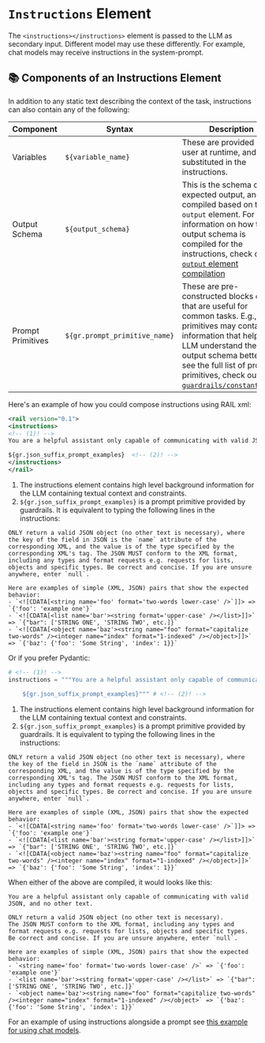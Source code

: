 # `Instructions` Element

The `<instructions></instructions>` element is passed to the LLM as secondary input. Different model may use these differently. For example, chat models may receive instructions in the system-prompt.

## 📚 Components of an Instructions Element

In addition to any static text describing the context of the task, instructions can also contain any of the following:

| Component         | Syntax                   | Description                                                                                                                                                                                                                                                                                                                             |
|-------------------|--------------------------|-----------------------------------------------------------------------------------------------------------------------------------------------------------------------------------------------------------------------------------------------------------------------------------------------------------------------------------------|
| Variables         | `${variable_name}`        | These are provided by the user at runtime, and substituted in the instructions.                                                                                                                                                                                                                                                             |
| Output Schema     | `${output_schema}`      | This is the schema of the expected output, and is compiled based on the  `output` element.  For more information on how the output schema is compiled for the instructions, check out [`output` element compilation](/docs/concepts/output/#adding-compiled-output-element-to-prompt)                                                                    |
| Prompt Primitives | `${gr.prompt_primitive_name}` | These are pre-constructed blocks of text that are useful for common tasks. E.g., some primitives may contain information that helps the LLM understand the output schema better.  To see the full list of prompt primitives, check out [`guardrails/constants.xml`](https://github.com/guardrails-ai/guardrails/blob/main/guardrails/constants.xml). |


Here's an example of how you could compose instructions using RAIL xml:
```xml
<rail version="0.1">
<instructions>
<!-- (1)! -->
You are a helpful assistant only capable of communicating with valid JSON, and no other text.

${gr.json_suffix_prompt_examples}  <!-- (2)! -->
</instructions>
</rail>
```

1. The instructions element contains high level background information for the LLM containing textual context and constraints.
2. `${gr.json_suffix_prompt_examples}` is a prompt primitive provided by guardrails. It is equivalent to typing the following lines in the instructions:
````
ONLY return a valid JSON object (no other text is necessary), where the key of the field in JSON is the `name` attribute of the corresponding XML, and the value is of the type specified by the corresponding XML's tag. The JSON MUST conform to the XML format, including any types and format requests e.g. requests for lists, objects and specific types. Be correct and concise. If you are unsure anywhere, enter `null`.

Here are examples of simple (XML, JSON) pairs that show the expected behavior:
- `<![CDATA[<string name='foo' format='two-words lower-case' />`]]> => `{'foo': 'example one'}`
- `<![CDATA[<list name='bar'><string format='upper-case' /></list>]]>` => `{"bar": ['STRING ONE', 'STRING TWO', etc.]}`
- `<![CDATA[<object name='baz'><string name="foo" format="capitalize two-words" /><integer name="index" format="1-indexed" /></object>]]>` => `{'baz': {'foo': 'Some String', 'index': 1}}`
````

Or if you prefer Pydantic:
```py
# <!-- (1)! -->
instructions = """You are a helpful assistant only capable of communicating with valid JSON, and no other text.

    ${gr.json_suffix_prompt_examples}""" # <!-- (2)! -->
```


1. The instructions element contains high level background information for the LLM containing textual context and constraints.
2. `${gr.json_suffix_prompt_examples}` is a prompt primitive provided by guardrails. It is equivalent to typing the following lines in the instructions:
````
ONLY return a valid JSON object (no other text is necessary), where the key of the field in JSON is the `name` attribute of the corresponding XML, and the value is of the type specified by the corresponding XML's tag. The JSON MUST conform to the XML format, including any types and format requests e.g. requests for lists, objects and specific types. Be correct and concise. If you are unsure anywhere, enter `null`.

Here are examples of simple (XML, JSON) pairs that show the expected behavior:
- `<![CDATA[<string name='foo' format='two-words lower-case' />`]]> => `{'foo': 'example one'}`
- `<![CDATA[<list name='bar'><string format='upper-case' /></list>]]>` => `{"bar": ['STRING ONE', 'STRING TWO', etc.]}`
- `<![CDATA[<object name='baz'><string name="foo" format="capitalize two-words" /><integer name="index" format="1-indexed" /></object>]]>` => `{'baz': {'foo': 'Some String', 'index': 1}}`
````

When either of the above are compiled, it would looks like this:
```
You are a helpful assistant only capable of communicating with valid JSON, and no other text.

ONLY return a valid JSON object (no other text is necessary).
The JSON MUST conform to the XML format, including any types and format requests e.g. requests for lists, objects and specific types.
Be correct and concise. If you are unsure anywhere, enter `null`.

Here are examples of simple (XML, JSON) pairs that show the expected behavior:
- `<string name='foo' format='two-words lower-case' />` => `{'foo': 'example one'}`
- `<list name='bar'><string format='upper-case' /></list>` => `{"bar": ['STRING ONE', 'STRING TWO', etc.]}`
- `<object name='baz'><string name="foo" format="capitalize two-words" /><integer name="index" format="1-indexed" /></object>` => `{'baz': {'foo': 'Some String', 'index': 1}}`
```


For an example of using instructions alongside a prompt see [this example for using chat models](../examples/guardrails_with_chat_models.ipynb).